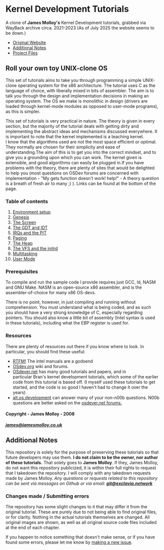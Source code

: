 # Kernel Development Tutorials
A clone of **James Molloy's** Kernel Development tutorials, grabbed via WayBack archive circa. 2021-2023 (As of July 2025 the website seems to be down.)
- [Original Website](http://www.jamesmolloy.co.uk/tutorial_html/)
- [Additional Notes](#additional-notes)
- [Project Files](https://github.com/Exclavia/Kernel-Dev/blob/main/files/)

## Roll your own toy UNIX-clone OS
This set of tutorials aims to take you through programming a simple UNIX-clone operating system for the x86 architecture. The tutorial uses C as the language of choice, with liberally mixed in bits of assembler. The aim is to talk you through the design and implementation decisions in making an operating system. The OS we make is monolithic in design (drivers are loaded through kernel-mode modules as opposed to user-mode programs), as this is simpler.

This set of tutorials is very practical in nature. The theory is given in every section, but the majority of the tutorial deals with getting dirty and implementing the abstract ideas and mechanisms discussed everywhere. It is important to note that the kernel implemented is a teaching kernel. I know that the algorithms used are not the most space efficient or optimal. They normally are chosen for their simplicity and ease of understanding.The aim of this is to get you into the correct mindset, and to give you a grounding upon which you can work. The kernel given is extensible, and good algorithms can easily be plugged in.If you have problems with the theory, there are plenty of sites that would be delighted to help you (most questions on OSDev forums are concerned with implementation - "My gets function doesn't work! help!" - A theory question is a breath of fresh air to many ;) ). Links can be found at the bottom of the page.

### Table of contents
1. [Environment setup](https://github.com/Exclavia/Kernel-Dev/blob/main/chapters/01-environment-setup.md)
2. [Genesis](https://github.com/Exclavia/Kernel-Dev/blob/main/chapters/02-genesis.md)
3. [The Screen](https://github.com/Exclavia/Kernel-Dev/blob/main/chapters/03-screen.md)
4. [The GDT and IDT](https://github.com/Exclavia/Kernel-Dev/blob/main/chapters/04-gdt-and-idt.md)
5. [IRQs and the PIT](https://github.com/Exclavia/Kernel-Dev/blob/main/chapters/05-irq-and-pit.md)
6. [Paging](https://github.com/Exclavia/Kernel-Dev/blob/main/chapters/06-paging.md)
7. [The Heap](https://github.com/Exclavia/Kernel-Dev/blob/main/chapters/07-heap.md)
8. [The VFS and the initrd](https://github.com/Exclavia/Kernel-Dev/blob/main/chapters/08-vfs-and-initrd.md)
9. [Multitasking](https://github.com/Exclavia/Kernel-Dev/blob/main/chapters/09-multitasking.md)
10. [User Mode](https://github.com/Exclavia/Kernel-Dev/blob/main/chapters/10-user-mode.md)

### Prerequisites
To compile and run the sample code I provide requires just GCC, ld, NASM and GNU Make. NASM is an open-source x86 assembler, and is the assembler-of-choice for many x86 OS-devs.

There is no point, however, in just compiling and running without comprehension. You must understand what is being coded, and as such you should have a very strong knowledge of C, especially regarding pointers. You should also know a little bit of assembly (Intel syntax is used in these tutorials), including what the EBP register is used for.

### Resources
There are plenty of resources out there if you know where to look. In particular, you should find these useful:

- [RTFM!](https://www.intel.com/content/www/us/en/developer/articles/technical/intel-sdm.html) The intel manuals are a godsend
- [OSdev.org](https://wiki.osdev.org/Expanded_Main_Page) wiki and forums.
- [OSdever.net](http://www.osdever.net/tutorials/) has many good tutorials and papers, and in particular Bran's kernel development tutorials, which some of the earlier code from this tutorial is based off. (I myself used these tutorials to get started, and the code is so good I haven't had to change it over the years)
- [alt.os.development](https://groups.google.com/g/alt.os.development) can answer many of your non-n00b questions. N00b questions are better asked on the [osdever.net forums.](http://forums.osdever.net/)

#### Copyright - James Molloy - 2008
***james@jamesmolloy.co.uk***

## Additional Notes
This repository is solely for the purpose of preserving these tutorials so that future developers may use them. **I do not claim to be the owner, nor author of these tutorials.** That solely goes to **James Molloy**. If they, James Molloy, do not want this repository publicized, it is within their full rights to request that I takedown the repository. I will comply with any takedown requests made by James Molloy. *Any questions or requests related to this repository can be sent via messages on Github or via email:* ***git@exclavia.network***

### Changes made / Submitting errors
The repository has some slight changes to it that may differ it from the original tutorial. These are purely due to not being able to find original files, or for clarity. Nothing in the actual tutorials themselves are changed. All original images are shown, as well as all original source code files included at the end of each chapter.

If you happen to notice something that doesn't make sense, or if you have found some errors, please let me know by [making a new issue](https://github.com/Exclavia/Kernel-Dev/issues/new). 
